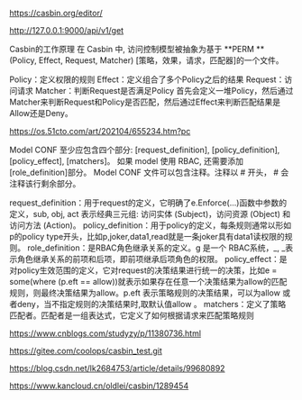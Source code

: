 https://casbin.org/editor/


http://127.0.0.1:9000/api/v1/get

Casbin的工作原理
在 Casbin 中, 访问控制模型被抽象为基于 **PERM **(Policy, Effect, Request, Matcher) [策略，效果，请求，匹配器]的一个文件。

Policy：定义权限的规则
Effect：定义组合了多个Policy之后的结果
Request：访问请求
Matcher：判断Request是否满足Policy
首先会定义一堆Policy，然后通过Matcher来判断Request和Policy是否匹配，然后通过Effect来判断匹配结果是Allow还是Deny。

https://os.51cto.com/art/202104/655234.htm?pc


Model CONF 至少应包含四个部分: [request_definition], [policy_definition], [policy_effect], [matchers]。
如果 model 使用 RBAC, 还需要添加[role_definition]部分。
Model CONF 文件可以包含注释。注释以 # 开头， # 会注释该行剩余部分。


request_definition：用于request的定义，它明确了e.Enforce(...)函数中参数的定义，sub, obj, act 表示经典三元组: 访问实体 (Subject)，访问资源 (Object) 和访问方法 (Action)。
policy_definition：用于policy的定义，每条规则通常以形如p的policy type开头，比如p,joker,data1,read就是一条joker具有data1读权限的规则。
role_definition：是RBAC角色继承关系的定义。g 是一个 RBAC系统，_, _表示角色继承关系的前项和后项，即前项继承后项角色的权限。
policy_effect：是对policy生效范围的定义，它对request的决策结果进行统一的决策，比如e = some(where (p.eft == allow))就表示如果存在任意一个决策结果为allow的匹配规则，则最终决策结果为allow。p.eft 表示策略规则的决策结果，可以为allow 或者deny，当不指定规则的决策结果时,取默认值allow 。
matchers：定义了策略匹配者。匹配者是一组表达式，它定义了如何根据请求来匹配策略规则

https://www.cnblogs.com/studyzy/p/11380736.html

https://gitee.com/coolops/casbin_test.git

https://blog.csdn.net/lk2684753/article/details/99680892

https://www.kancloud.cn/oldlei/casbin/1289454